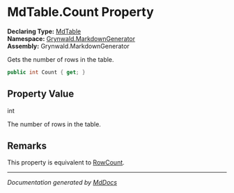 ﻿<!--  
  <auto-generated>   
    The contents of this file were generated by a tool.  
    Changes to this file may be list if the file is regenerated  
  </auto-generated>   
-->

# MdTable.Count Property

**Declaring Type:** [MdTable](../index.md)  
**Namespace:** [Grynwald.MarkdownGenerator](../../index.md)  
**Assembly:** Grynwald.MarkdownGenerator

Gets the number of rows in the table.

```csharp
public int Count { get; }
```

## Property Value

int

The number of rows in the table.

## Remarks

This property is equivalent to [RowCount](RowCount.md).

___

*Documentation generated by [MdDocs](https://github.com/ap0llo/mddocs)*
